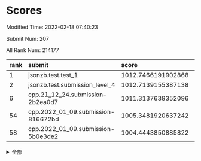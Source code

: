 # Scores

Modified Time: 2022-02-18 07:40:23

Submit Num: 207

All Rank Num: 214177

| rank |               submit               |       score        |       sigma        | pk_num |
| :--- | :--------------------------------- | :----------------- | :----------------- | :----- |
| 1    | jsonzb.test.test_1                 | 1012.7466191902868 | 0.8218169763486045 | 4137   |
| 2    | jsonzb.test.submission_level_4     | 1012.7139155387138 | 0.8325045964452896 | 4136   |
| 6    | cpp.21_12_24.submission-2b2ea0d7   | 1011.3137639352096 | 0.7731659747385156 | 4137   |
| 54   | cpp.2022_01_09.submission-816672bd | 1005.3481920637242 | 0.717074128536166  | 4140   |
| 58   | cpp.2022_01_09.submission-5b0e3de2 | 1004.4443850885822 | 0.7353370734729173 | 4139   |


<details>
<summary>全部</summary>

| rank |                 submit                 |       score        |       sigma        | pk_num |
| :--- | :------------------------------------- | :----------------- | :----------------- | :----- |
| 1    | jsonzb.test.test_1                     | 1012.7466191902868 | 0.8218169763486045 | 4137   |
| 2    | jsonzb.test.submission_level_4         | 1012.7139155387138 | 0.8325045964452896 | 4136   |
| 3    | gobigger.level_3.submission_level_3_15 | 1012.1992330194964 | 0.7704296960908632 | 4136   |
| 4    | gobigger.level_3.submission_level_3_6  | 1011.7505569171944 | 0.7799675561842098 | 4137   |
| 5    | gobigger.level_3.submission_level_3_14 | 1011.3237194225517 | 0.7793053251698264 | 4136   |
| 6    | cpp.21_12_24.submission-2b2ea0d7       | 1011.3137639352096 | 0.7731659747385156 | 4137   |
| 7    | gobigger.level_3.submission_level_3_34 | 1011.117898675194  | 0.7869548409011505 | 4138   |
| 8    | gobigger.level_3.submission_level_3_40 | 1010.9929619641198 | 0.7634154492064209 | 4140   |
| 9    | gobigger.level_3.submission_level_3_30 | 1010.9321471002842 | 0.7576609819561776 | 4142   |
| 10   | gobigger.level_3.submission_level_3_10 | 1010.9116064069814 | 0.778366240924709  | 4140   |
| 11   | gobigger.level_3.submission_level_3_23 | 1010.8690535832869 | 0.7633299607585654 | 4137   |
| 12   | gobigger.level_3.submission_level_3_28 | 1010.8121048120688 | 0.742157948950491  | 4133   |
| 13   | gobigger.level_3.submission_level_3_42 | 1010.7489760811553 | 0.7910704837890293 | 4140   |
| 14   | gobigger.level_3.submission_level_3_1  | 1010.7385844265295 | 0.7648360475552903 | 4136   |
| 15   | gobigger.level_3.submission_level_3_20 | 1010.6211850515775 | 0.7678648922492172 | 4145   |
| 16   | gobigger.level_3.submission_level_3_29 | 1010.6196295465589 | 0.7580002329833282 | 4139   |
| 17   | gobigger.level_3.submission_level_3_22 | 1010.6128528176454 | 0.7539951518903573 | 4137   |
| 18   | gobigger.level_3.submission_level_3_13 | 1010.5705651226797 | 0.7817519639038641 | 4138   |
| 19   | gobigger.level_3.submission_level_3_33 | 1010.5690908669211 | 0.7784998356321321 | 4140   |
| 20   | gobigger.level_3.submission_level_3_24 | 1010.5255779999828 | 0.7613960870180141 | 4136   |
| 21   | gobigger.level_3.submission_level_3_2  | 1010.5160556949323 | 0.7759682291434399 | 4138   |
| 22   | gobigger.level_3.submission_level_3_16 | 1010.3863979127435 | 0.7585110092050211 | 4140   |
| 23   | gobigger.level_3.submission_level_3_21 | 1010.3496219819045 | 0.7593943291256402 | 4139   |
| 24   | gobigger.level_3.submission_level_3_4  | 1010.3390319454269 | 0.7924420816447747 | 4136   |
| 25   | gobigger.level_3.submission_level_3_11 | 1010.2720619459219 | 0.749457150372691  | 4132   |
| 26   | gobigger.level_3.submission_level_3_49 | 1010.2469185525239 | 0.7627273130726596 | 4141   |
| 27   | gobigger.level_3.submission_level_3_26 | 1010.232503238855  | 0.7602218898279446 | 4139   |
| 28   | gobigger.level_3.submission_level_3_27 | 1010.214457563719  | 0.7533566583981515 | 4136   |
| 29   | gobigger.level_3.submission_level_3_32 | 1010.2130562093909 | 0.7749432570636786 | 4141   |
| 30   | gobigger.level_3.submission_level_3_39 | 1010.1906644732924 | 0.7411377825758105 | 4138   |
| 31   | gobigger.level_3.submission_level_3_48 | 1009.9881080986875 | 0.7808456015823628 | 4140   |
| 32   | gobigger.level_3.submission_level_3_5  | 1009.8856885756504 | 0.7454194973543903 | 4137   |
| 33   | gobigger.level_3.submission_level_3_47 | 1009.8293476671763 | 0.7529288945152292 | 4139   |
| 34   | gobigger.level_3.submission_level_3_41 | 1009.8252803752825 | 0.7525198050666226 | 4139   |
| 35   | gobigger.level_3.submission_level_3_7  | 1009.8127011964109 | 0.7376259865633712 | 4142   |
| 36   | gobigger.level_3.submission_level_3_0  | 1009.7454110521796 | 0.7602220974788213 | 4144   |
| 37   | gobigger.level_3.submission_level_3_36 | 1009.7156999163615 | 0.7594219574327598 | 4139   |
| 38   | gobigger.level_3.submission_level_3_9  | 1009.6901526951311 | 0.7627920401329216 | 4141   |
| 39   | gobigger.level_3.submission_level_3_25 | 1009.6636161057164 | 0.7519149697072698 | 4142   |
| 40   | gobigger.level_3.submission_level_3_8  | 1009.6345936618925 | 0.7582014385120405 | 4136   |
| 41   | gobigger.level_3.submission_level_3_45 | 1009.6227371965243 | 0.7580756158623504 | 4141   |
| 42   | gobigger.level_3.submission_level_3_31 | 1009.60739259104   | 0.7432552895077339 | 4141   |
| 43   | gobigger.level_3.submission_level_3_35 | 1009.5921955683185 | 0.7649477297600791 | 4139   |
| 44   | gobigger.level_3.submission_level_3_38 | 1009.5510892321837 | 0.7512152926222836 | 4135   |
| 45   | gobigger.level_3.submission_level_3_3  | 1009.5387475219734 | 0.7517457829519751 | 4141   |
| 46   | gobigger.level_3.submission_level_3_43 | 1009.3820388148662 | 0.7314195424778176 | 4137   |
| 47   | gobigger.level_3.submission_level_3_17 | 1009.183933156633  | 0.7501162539601743 | 4145   |
| 48   | gobigger.level_3.submission_level_3_37 | 1009.1627549880932 | 0.7749367536765871 | 4140   |
| 49   | gobigger.level_3.submission_level_3_19 | 1009.0825783395534 | 0.750414503233393  | 4136   |
| 50   | gobigger.level_3.submission_level_3_44 | 1009.0589547862794 | 0.7597303223896291 | 4141   |
| 51   | gobigger.level_3.submission_level_3_12 | 1008.9250816623106 | 0.7379974061108692 | 4138   |
| 52   | gobigger.level_3.submission_level_3_46 | 1008.7823510339803 | 0.7274476346404966 | 4138   |
| 53   | gobigger.level_3.submission_level_3_18 | 1008.4969940999038 | 0.7466341915108429 | 4137   |
| 54   | cpp.2022_01_09.submission-816672bd     | 1005.3481920637242 | 0.717074128536166  | 4140   |
| 55   | gobigger.level_1.submission_level_1_15 | 1005.1014336633624 | 0.716225330919047  | 4142   |
| 56   | gobigger.level_1.submission_level_1_29 | 1004.5322584767407 | 0.7115793643938788 | 4137   |
| 57   | gobigger.level_1.submission_level_1_43 | 1004.4846503648655 | 0.7164143604294211 | 4142   |
| 58   | cpp.2022_01_09.submission-5b0e3de2     | 1004.4443850885822 | 0.7353370734729173 | 4139   |
| 59   | gobigger.level_1.submission_level_1_21 | 1004.442440460132  | 0.7352789689296608 | 4138   |
| 60   | gobigger.level_1.submission_level_1_1  | 1004.2199319487429 | 0.707974078946736  | 4136   |
| 61   | gobigger.level_1.submission_level_1_31 | 1004.0569107519558 | 0.7094728375668912 | 4142   |
| 62   | gobigger.level_1.submission_level_1_46 | 1003.9864257730358 | 0.7175388631974382 | 4139   |
| 63   | gobigger.level_1.submission_level_1_4  | 1003.9377588560782 | 0.7157477086581469 | 4142   |
| 64   | gobigger.level_1.submission_level_1_9  | 1003.92355712825   | 0.7204363502215049 | 4132   |
| 65   | gobigger.level_1.submission_level_1_24 | 1003.8924668083766 | 0.7156099237861558 | 4140   |
| 66   | gobigger.level_1.submission_level_1_5  | 1003.8235737235348 | 0.7207927069087186 | 4137   |
| 67   | gobigger.level_1.submission_level_1_28 | 1003.7999507305551 | 0.7196354968831584 | 4137   |
| 68   | gobigger.level_1.submission_level_1_42 | 1003.7691877289764 | 0.7145324504965203 | 4140   |
| 69   | gobigger.level_1.submission_level_1_12 | 1003.7493407440165 | 0.7165419342192884 | 4143   |
| 70   | gobigger.level_1.submission_level_1_13 | 1003.6607587513273 | 0.7251173074040905 | 4142   |
| 71   | gobigger.level_1.submission_level_1_35 | 1003.6344266217283 | 0.7242346972023328 | 4136   |
| 72   | gobigger.level_1.submission_level_1_6  | 1003.6153448297724 | 0.719193226440522  | 4134   |
| 73   | gobigger.level_1.submission_level_1_33 | 1003.4957848009051 | 0.7094115170209208 | 4137   |
| 74   | gobigger.level_1.submission_level_1_20 | 1003.467556352159  | 0.7172472915692064 | 4139   |
| 75   | gobigger.level_1.submission_level_1_34 | 1003.4659814721301 | 0.709790552097392  | 4134   |
| 76   | gobigger.level_1.submission_level_1_44 | 1003.4096002631337 | 0.7162326728413163 | 4142   |
| 77   | gobigger.level_1.submission_level_1_16 | 1003.4045496319869 | 0.7248235234894026 | 4142   |
| 78   | gobigger.level_1.submission_level_1_11 | 1003.4014244618268 | 0.7157051397733603 | 4140   |
| 79   | gobigger.level_1.submission_level_1_27 | 1003.399164862983  | 0.7159117082995143 | 4143   |
| 80   | gobigger.level_1.submission_level_1_18 | 1003.3960403822044 | 0.724543724180372  | 4141   |
| 81   | gobigger.level_1.submission_level_1_45 | 1003.3900815825614 | 0.7278140803730468 | 4145   |
| 82   | gobigger.level_1.submission_level_1_7  | 1003.362630833083  | 0.7254644459703441 | 4132   |
| 83   | gobigger.level_1.submission_level_1_23 | 1003.3010514268382 | 0.7103904366370261 | 4135   |
| 84   | gobigger.level_1.submission_level_1_14 | 1003.2946606853197 | 0.723011260142268  | 4140   |
| 85   | gobigger.level_1.submission_level_1_10 | 1003.1972941109509 | 0.7260479167422854 | 4132   |
| 86   | gobigger.level_1.submission_level_1_3  | 1003.162786568276  | 0.7166733025612444 | 4137   |
| 87   | gobigger.level_1.submission_level_1_30 | 1003.0342859796592 | 0.7306477538710274 | 4141   |
| 88   | gobigger.level_1.submission_level_1_25 | 1003.0129102309666 | 0.7182045944658425 | 4135   |
| 89   | gobigger.level_1.submission_level_1_8  | 1002.9549634970215 | 0.7310147257258454 | 4141   |
| 90   | gobigger.level_1.submission_level_1_26 | 1002.9328848112923 | 0.7075299469497515 | 4139   |
| 91   | gobigger.level_1.submission_level_1_47 | 1002.9028857152867 | 0.7188454871930221 | 4137   |
| 92   | gobigger.level_1.submission_level_1_32 | 1002.8673321644402 | 0.7200670806969365 | 4143   |
| 93   | gobigger.level_1.submission_level_1_49 | 1002.8242685326835 | 0.712998523431424  | 4140   |
| 94   | gobigger.level_1.submission_level_1_38 | 1002.8179551347888 | 0.7141517015903127 | 4134   |
| 95   | gobigger.level_1.submission_level_1_40 | 1002.7526877794195 | 0.7060261735825031 | 4139   |
| 96   | gobigger.level_1.submission_level_1_19 | 1002.7125900288056 | 0.7122588910046677 | 4143   |
| 97   | gobigger.level_1.submission_level_1_17 | 1002.6799656279301 | 0.707610343554089  | 4136   |
| 98   | gobigger.level_1.submission_level_1_2  | 1002.6229946749943 | 0.7279102942204109 | 4142   |
| 99   | gobigger.level_1.submission_level_1_41 | 1002.5627411576254 | 0.7107996039852144 | 4139   |
| 100  | gobigger.level_1.submission_level_1_36 | 1002.4365751747179 | 0.7174489370002303 | 4135   |
| 101  | gobigger.level_1.submission_level_1_48 | 1002.368795725632  | 0.7093775125848548 | 4139   |
| 102  | gobigger.level_1.submission_level_1_22 | 1002.1805325071377 | 0.7103978273152834 | 4139   |
| 103  | gobigger.level_1.submission_level_1_0  | 1002.0830266118684 | 0.7249147601741308 | 4143   |
| 104  | gobigger.level_1.submission_level_1_37 | 1001.9320620088265 | 0.7060614872480558 | 4140   |
| 105  | gobigger.level_1.submission_level_1_39 | 1001.5354574820219 | 0.7121864817636032 | 4142   |
| 106  | gobigger.random.submission_random_32   | 997.233291275133   | 0.7108042564131383 | 4136   |
| 107  | gobigger.random.submission_random_2    | 997.1140954762134  | 0.7024772530616628 | 4138   |
| 108  | gobigger.random.submission_random_9    | 996.9155152308774  | 0.7214915553235298 | 4137   |
| 109  | gobigger.random.submission_random_41   | 996.8269376152432  | 0.7184927786573887 | 4138   |
| 110  | gobigger.random.submission_random_27   | 996.6756457078785  | 0.7091415263037835 | 4139   |
| 111  | gobigger.random.submission_random_21   | 996.6755952047678  | 0.7052409330119394 | 4132   |
| 112  | gobigger.random.submission_random_25   | 996.5747879960896  | 0.7209882305253948 | 4139   |
| 113  | gobigger.random.submission_random_18   | 996.5695530674296  | 0.7055110368104965 | 4140   |
| 114  | gobigger.random.submission_random_45   | 996.553806435978   | 0.717792055119725  | 4140   |
| 115  | gobigger.random.submission_random_43   | 996.4190245387872  | 0.7144504786722505 | 4138   |
| 116  | gobigger.random.submission_random_12   | 996.3994227400498  | 0.7144704979372161 | 4139   |
| 117  | gobigger.random.submission_random_29   | 996.3861904771737  | 0.6988954377977248 | 4138   |
| 118  | gobigger.random.submission_random_44   | 996.3359815953629  | 0.703270537247874  | 4143   |
| 119  | gobigger.random.submission_random_1    | 996.3185327311795  | 0.7103344691119019 | 4144   |
| 120  | gobigger.random.submission_random_15   | 996.2701309115537  | 0.726440592991468  | 4138   |
| 121  | gobigger.random.submission_random_16   | 996.2542688367145  | 0.7100237563680559 | 4138   |
| 122  | gobigger.random.submission_random_23   | 996.2519105245501  | 0.7053913813626618 | 4134   |
| 123  | gobigger.random.submission_random_22   | 996.1808298370466  | 0.7111002705062405 | 4137   |
| 124  | gobigger.random.submission_random_48   | 996.1432876630596  | 0.7083838369355431 | 4134   |
| 125  | gobigger.random.submission_random_11   | 996.1421832392149  | 0.727893247831842  | 4135   |
| 126  | gobigger.random.submission_random_20   | 996.1041833104129  | 0.7082564958591957 | 4137   |
| 127  | gobigger.random.submission_random_17   | 996.0913593713137  | 0.7215441692146939 | 4142   |
| 128  | gobigger.random.submission_random_4    | 996.0766636632591  | 0.720045753157408  | 4139   |
| 129  | gobigger.random.submission_random_37   | 996.0236629457777  | 0.712386360085714  | 4138   |
| 130  | gobigger.random.submission_random_40   | 995.9982818516183  | 0.7242356320629583 | 4140   |
| 131  | gobigger.random.submission_random_34   | 995.9623203979909  | 0.7170510947466633 | 4142   |
| 132  | gobigger.random.submission_random_14   | 995.8387151646047  | 0.7167962403339667 | 4139   |
| 133  | gobigger.random.submission_random_49   | 995.8094062452654  | 0.7035931754683359 | 4143   |
| 134  | gobigger.random.submission_random_13   | 995.8075529553419  | 0.7156088599899552 | 4143   |
| 135  | gobigger.random.submission_random_7    | 995.7640358314818  | 0.7042494457124537 | 4142   |
| 136  | gobigger.random.submission_random_39   | 995.731607916379   | 0.725771543304433  | 4141   |
| 137  | gobigger.random.submission_random_0    | 995.655849878017   | 0.7217835748682209 | 4144   |
| 138  | gobigger.random.submission_random_5    | 995.6372959107371  | 0.7226769357815835 | 4138   |
| 139  | gobigger.random.submission_random_10   | 995.5879812503057  | 0.7153360536487108 | 4137   |
| 140  | gobigger.random.submission_random_38   | 995.5194961581585  | 0.706562412171131  | 4145   |
| 141  | gobigger.random.submission_random_28   | 995.4676562556382  | 0.7094043505064364 | 4133   |
| 142  | gobigger.random.submission_random_26   | 995.458157779388   | 0.7099128544622567 | 4140   |
| 143  | gobigger.random.submission_random_3    | 995.3490691440356  | 0.7200034651761649 | 4137   |
| 144  | gobigger.random.submission_random_19   | 995.3356399751929  | 0.7151273528468526 | 4137   |
| 145  | gobigger.random.submission_random_35   | 995.334386656067   | 0.7270469555883136 | 4142   |
| 146  | gobigger.random.submission_random_8    | 995.2349664288093  | 0.7202449931222584 | 4142   |
| 147  | gobigger.random.submission_random_31   | 995.2237212198743  | 0.7196146241188524 | 4143   |
| 148  | gobigger.random.submission_random_47   | 995.221708196219   | 0.712363141616977  | 4142   |
| 149  | gobigger.random.submission_random_33   | 995.0537870702417  | 0.7206848139414913 | 4140   |
| 150  | gobigger.random.submission_random_46   | 995.021978425221   | 0.7165793073875091 | 4136   |
| 151  | gobigger.random.submission_random_24   | 994.863517215871   | 0.6915886696565761 | 4138   |
| 152  | gobigger.random.submission_random_30   | 994.7751836366672  | 0.7132056234610916 | 4136   |
| 153  | gobigger.random.submission_random_6    | 994.7480257374049  | 0.7215925349545521 | 4138   |
| 154  | gobigger.random.submission_random_36   | 994.4466514108293  | 0.7227947424030311 | 4143   |
| 155  | gobigger.level_2.submission_level_2_17 | 994.4152632471483  | 0.7327119674282013 | 4139   |
| 156  | gobigger.random.submission_random_42   | 994.0921247740634  | 0.7253028892684791 | 4138   |
| 157  | gobigger.level_2.submission_level_2_40 | 993.9533206556894  | 0.7384248919830123 | 4139   |
| 158  | gobigger.level_2.submission_level_2_47 | 993.6670315276523  | 0.7235841474244287 | 4141   |
| 159  | gobigger.level_2.submission_level_2_29 | 993.5983593301507  | 0.7485086531851534 | 4139   |
| 160  | gobigger.level_2.submission_level_2_13 | 993.2746142230656  | 0.7383591753129809 | 4139   |
| 161  | gobigger.level_2.submission_level_2_33 | 993.2586570491283  | 0.7442007767282459 | 4133   |
| 162  | gobigger.level_2.submission_level_2_46 | 993.2384571859201  | 0.7317801687367459 | 4141   |
| 163  | gobigger.level_2.submission_level_2_18 | 993.235007590089   | 0.7436560005516996 | 4141   |
| 164  | gobigger.level_2.submission_level_2_25 | 993.1053355624515  | 0.751845219633701  | 4140   |
| 165  | gobigger.level_2.submission_level_2_24 | 993.0898468268824  | 0.728881524429202  | 4141   |
| 166  | gobigger.level_2.submission_level_2_49 | 992.966011144845   | 0.7335354545784274 | 4138   |
| 167  | gobigger.level_2.submission_level_2_7  | 992.9634333667377  | 0.737184628215599  | 4135   |
| 168  | gobigger.level_2.submission_level_2_30 | 992.8113242834562  | 0.7274126361055631 | 4142   |
| 169  | gobigger.level_2.submission_level_2_27 | 992.7506778095822  | 0.7322420818868226 | 4133   |
| 170  | gobigger.level_2.submission_level_2_2  | 992.62020896379    | 0.7309410457539274 | 4141   |
| 171  | gobigger.level_2.submission_level_2_28 | 992.5789763607229  | 0.7439009194536603 | 4137   |
| 172  | gobigger.level_2.submission_level_2_19 | 992.5411751782223  | 0.756877651066287  | 4136   |
| 173  | gobigger.level_2.submission_level_2_0  | 992.4788276707598  | 0.7416847163861406 | 4138   |
| 174  | gobigger.level_2.submission_level_2_22 | 992.4532025894828  | 0.7401739690128165 | 4138   |
| 175  | gobigger.level_2.submission_level_2_26 | 992.389784110551   | 0.7433540496903008 | 4134   |
| 176  | gobigger.level_2.submission_level_2_48 | 992.3066686707798  | 0.7396724133716807 | 4137   |
| 177  | gobigger.level_2.submission_level_2_36 | 992.2540489034577  | 0.7285938886947877 | 4139   |
| 178  | gobigger.level_2.submission_level_2_4  | 992.1273910036072  | 0.7456981767877503 | 4140   |
| 179  | gobigger.level_2.submission_level_2_10 | 992.0813008746452  | 0.7455378965431209 | 4137   |
| 180  | gobigger.level_2.submission_level_2_5  | 992.0683073518777  | 0.7306283864655959 | 4139   |
| 181  | gobigger.level_2.submission_level_2_21 | 992.0250337156257  | 0.7331942904642984 | 4135   |
| 182  | gobigger.level_2.submission_level_2_37 | 991.9710212988675  | 0.7561586671726409 | 4140   |
| 183  | gobigger.level_2.submission_level_2_6  | 991.9447432416348  | 0.7367357013848107 | 4143   |
| 184  | gobigger.level_2.submission_level_2_43 | 991.7056357327301  | 0.7444875288395323 | 4138   |
| 185  | gobigger.level_2.submission_level_2_8  | 991.6337329960569  | 0.7388829698095455 | 4135   |
| 186  | gobigger.level_2.submission_level_2_38 | 991.5477696633102  | 0.7527471112507068 | 4140   |
| 187  | gobigger.level_2.submission_level_2_14 | 991.5121258120204  | 0.7548372247208796 | 4137   |
| 188  | gobigger.level_2.submission_level_2_3  | 991.4334266972379  | 0.7528680126520446 | 4139   |
| 189  | gobigger.level_2.submission_level_2_32 | 991.3783173620864  | 0.7650351240057077 | 4137   |
| 190  | gobigger.level_2.submission_level_2_42 | 991.3247789841557  | 0.7643000289163723 | 4136   |
| 191  | gobigger.level_2.submission_level_2_9  | 991.2922066600889  | 0.7578739149255068 | 4138   |
| 192  | gobigger.level_2.submission_level_2_1  | 991.2782973140869  | 0.747596965868074  | 4141   |
| 193  | gobigger.level_2.submission_level_2_15 | 991.2470365565998  | 0.7621257165094193 | 4138   |
| 194  | gobigger.level_2.submission_level_2_31 | 991.2083801090067  | 0.7412316547888477 | 4138   |
| 195  | gobigger.level_2.submission_level_2_41 | 991.1225670712939  | 0.7681760690076264 | 4143   |
| 196  | gobigger.level_2.submission_level_2_11 | 991.0022350566496  | 0.7566975468109728 | 4136   |
| 197  | gobigger.level_2.submission_level_2_35 | 990.948813149547   | 0.7540950372323478 | 4138   |
| 198  | gobigger.level_2.submission_level_2_45 | 990.8836896200223  | 0.763439363549327  | 4141   |
| 199  | gobigger.level_2.submission_level_2_34 | 990.8403735298998  | 0.7647601296737352 | 4134   |
| 200  | gobigger.level_2.submission_level_2_23 | 990.7802371985022  | 0.7515014267430982 | 4135   |
| 201  | gobigger.level_2.submission_level_2_12 | 990.4202369171809  | 0.7475045592767106 | 4133   |
| 202  | gobigger.level_2.submission_level_2_20 | 990.3429933115843  | 0.7536688601328144 | 4139   |
| 203  | gobigger.level_2.submission_level_2_39 | 990.3212757658952  | 0.7532762343214839 | 4142   |
| 204  | gobigger.level_2.submission_level_2_16 | 990.1679359522807  | 0.8001097744994756 | 4140   |
| 205  | gobigger.level_2.submission_level_2_44 | 989.0949769423923  | 0.8032893296611647 | 4135   |
| 206  | gobigger.none.submission_none_1        | 978.5034404520588  | 1.2511829518893913 | 4139   |
| 207  | gobigger.none.submission_none_0        | 976.4938853897224  | 1.4811913447486562 | 4140   |

</details>